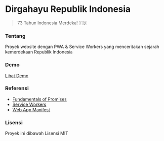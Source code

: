 # Dirgahayu Republik Indonesia

> 73 Tahun Indonesia Merdeka! 🇮🇩

### Tentang

Proyek website dengan PWA & Service Workers yang menceritakan sejarah kemerdekaan Republik Indonesia

### Demo

[Lihat Demo](https://muhibbudins.github.io/sejarah-kemerdekaan/)

### Referensi

- [Fundamentals of Promises](https://developers.google.com/web/fundamentals/primers/promises)
- [Service Workers](https://developers.google.com/web/fundamentals/primers/service-workers/?hl=id)
- [Web App Manifest](https://developers.google.com/web/fundamentals/web-app-manifest/)

### Lisensi

Proyek ini dibawah Lisensi MIT